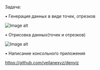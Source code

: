 Задача:

•	Генерация данных в виде точек, отрезков

![Image alt](https://github.com/AnastasiayA26/1-year-univercity-c-/tree/main/yasakova_a_m/points.jpg)


•	Отрисовка данных(точек и отрезков)

![Image alt](https://github.com/AnastasiayA26/1-year-univercity-c-/tree/main/yasakova_a_m/sphere.jpg)


•	Написание консольного приложения

https://github.com/veilanexyz/denviz
